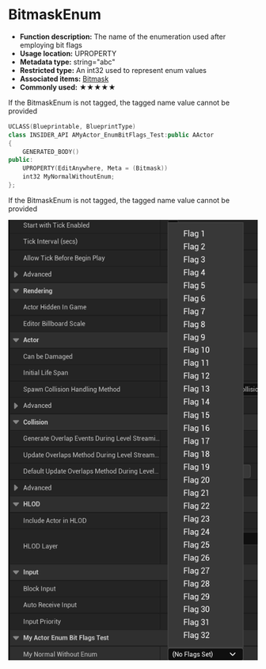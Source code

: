 # BitmaskEnum

- **Function description:** The name of the enumeration used after employing bit flags
- **Usage location:** UPROPERTY
- **Metadata type:** string="abc"
- **Restricted type:** An int32 used to represent enum values
- **Associated items:** [Bitmask](../Bitmask/Bitmask.md)
- **Commonly used:** ★★★★★

If the BitmaskEnum is not tagged, the tagged name value cannot be provided

```cpp
UCLASS(Blueprintable, BlueprintType)
class INSIDER_API AMyActor_EnumBitFlags_Test:public AActor
{
	GENERATED_BODY()
public:
	UPROPERTY(EditAnywhere, Meta = (Bitmask))
	int32 MyNormalWithoutEnum;
};
```

If the BitmaskEnum is not tagged, the tagged name value cannot be provided

![Untitled](Untitled.png)